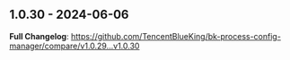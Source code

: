
## 1.0.30 - 2024-06-06 


**Full Changelog**: https://github.com/TencentBlueKing/bk-process-config-manager/compare/v1.0.29...v1.0.30

